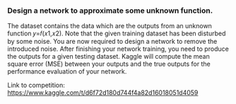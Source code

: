 ### Design a network to approximate some unknown function.

The dataset contains the data which are the outputs from an unknown function
𝑦=𝑓(𝑥1,𝑥2).
Note that the given training dataset has been disturbed by some noise. You are now required to design a network to remove the introduced noise. After finishing your network training, you need to produce the outputs for a given testing dataset. Kaggle will compute the mean square error (MSE) between your outputs and the true outputs for the performance evaluation of your network.

Link to competition: https://www.kaggle.com/t/d6f72d180d744f4a82d16018051d4059
